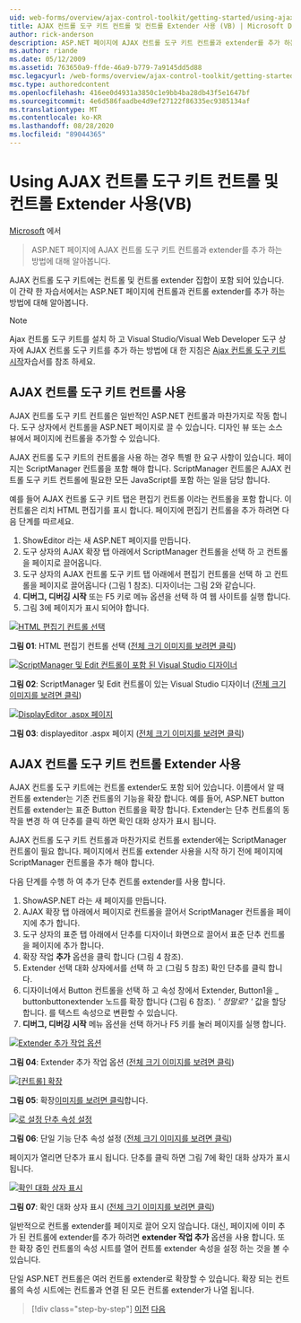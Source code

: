 ```yaml
---
uid: web-forms/overview/ajax-control-toolkit/getting-started/using-ajax-control-toolkit-controls-and-control-extenders-vb
title: AJAX 컨트롤 도구 키트 컨트롤 및 컨트롤 Extender 사용 (VB) | Microsoft Docs
author: rick-anderson
description: ASP.NET 페이지에 AJAX 컨트롤 도구 키트 컨트롤과 extender를 추가 하는 방법에 대해 알아봅니다.
ms.author: riande
ms.date: 05/12/2009
ms.assetid: 763650a9-ffde-46a9-b779-7a9145dd5d88
msc.legacyurl: /web-forms/overview/ajax-control-toolkit/getting-started/using-ajax-control-toolkit-controls-and-control-extenders-vb
msc.type: authoredcontent
ms.openlocfilehash: 416ee0d4931a3850c1e9bb4ba28db43f5e1647bf
ms.sourcegitcommit: 4e6d586faadbe4d9ef27122f86335ec9385134af
ms.translationtype: MT
ms.contentlocale: ko-KR
ms.lasthandoff: 08/28/2020
ms.locfileid: "89044365"
---
```

# <a name="using-ajax-control-toolkit-controls-and-control-extenders-vb"></a>Using AJAX 컨트롤 도구 키트 컨트롤 및 컨트롤 Extender 사용(VB)

[Microsoft](https://github.com/microsoft) 에서

> ASP.NET 페이지에 AJAX 컨트롤 도구 키트 컨트롤과 extender를 추가 하는 방법에 대해 알아봅니다.

AJAX 컨트롤 도구 키트에는 컨트롤 및 컨트롤 extender 집합이 포함 되어 있습니다. 이 간략 한 자습서에서는 ASP.NET 페이지에 컨트롤과 컨트롤 extender를 추가 하는 방법에 대해 알아봅니다.

> [!NOTE] 
> 
> Ajax 컨트롤 도구 키트를 설치 하 고 Visual Studio/Visual Web Developer 도구 상자에 AJAX 컨트롤 도구 키트를 추가 하는 방법에 대 한 지침은 [Ajax 컨트롤 도구 키트 시작](get-started-with-the-ajax-control-toolkit-vb.md)자습서를 참조 하세요.

## <a name="using-ajax-control-toolkit-controls"></a>AJAX 컨트롤 도구 키트 컨트롤 사용

AJAX 컨트롤 도구 키트 컨트롤은 일반적인 ASP.NET 컨트롤과 마찬가지로 작동 합니다. 도구 상자에서 컨트롤을 ASP.NET 페이지로 끌 수 있습니다. 디자인 뷰 또는 소스 뷰에서 페이지에 컨트롤을 추가할 수 있습니다.

AJAX 컨트롤 도구 키트의 컨트롤을 사용 하는 경우 특별 한 요구 사항이 있습니다. 페이지는 ScriptManager 컨트롤을 포함 해야 합니다. ScriptManager 컨트롤은 AJAX 컨트롤 도구 키트 컨트롤에 필요한 모든 JavaScript를 포함 하는 일을 담당 합니다.

예를 들어 AJAX 컨트롤 도구 키트 탭은 편집기 컨트롤 이라는 컨트롤을 포함 합니다. 이 컨트롤은 리치 HTML 편집기를 표시 합니다. 페이지에 편집기 컨트롤을 추가 하려면 다음 단계를 따르세요.

1. ShowEditor 라는 새 ASP.NET 페이지를 만듭니다.
2. 도구 상자의 AJAX 확장 탭 아래에서 ScriptManager 컨트롤을 선택 하 고 컨트롤을 페이지로 끌어옵니다.
3. 도구 상자의 AJAX 컨트롤 도구 키트 탭 아래에서 편집기 컨트롤을 선택 하 고 컨트롤을 페이지로 끌어옵니다 (그림 1 참조). 디자이너는 그림 2와 같습니다.
4. **디버그, 디버깅 시작** 또는 F5 키로 메뉴 옵션을 선택 하 여 웹 사이트를 실행 합니다.
5. 그림 3에 페이지가 표시 되어야 합니다.

[![HTML 편집기 컨트롤 선택](using-ajax-control-toolkit-controls-and-control-extenders-vb/_static/image1.jpg)](using-ajax-control-toolkit-controls-and-control-extenders-vb/_static/image1.png)

**그림 01**: HTML 편집기 컨트롤 선택 ([전체 크기 이미지를 보려면 클릭](using-ajax-control-toolkit-controls-and-control-extenders-vb/_static/image2.png))

[![ScriptManager 및 Edit 컨트롤이 포함 된 Visual Studio 디자이너](using-ajax-control-toolkit-controls-and-control-extenders-vb/_static/image2.jpg)](using-ajax-control-toolkit-controls-and-control-extenders-vb/_static/image3.png)

**그림 02**: ScriptManager 및 Edit 컨트롤이 있는 Visual Studio 디자이너 ([전체 크기 이미지를 보려면 클릭](using-ajax-control-toolkit-controls-and-control-extenders-vb/_static/image4.png))

[![DisplayEditor .aspx 페이지](using-ajax-control-toolkit-controls-and-control-extenders-vb/_static/image3.jpg)](using-ajax-control-toolkit-controls-and-control-extenders-vb/_static/image5.png)

**그림 03**: displayeditor .aspx 페이지 ([전체 크기 이미지를 보려면 클릭](using-ajax-control-toolkit-controls-and-control-extenders-vb/_static/image6.png))

## <a name="using-ajax-control-toolkit-control-extenders"></a>AJAX 컨트롤 도구 키트 컨트롤 Extender 사용

AJAX 컨트롤 도구 키트에는 컨트롤 extender도 포함 되어 있습니다. 이름에서 알 때 컨트롤 extender는 기존 컨트롤의 기능을 확장 합니다. 예를 들어, ASP.NET button 컨트롤 extender는 표준 Button 컨트롤을 확장 합니다. Extender는 단추 컨트롤의 동작을 변경 하 여 단추를 클릭 하면 확인 대화 상자가 표시 됩니다.

AJAX 컨트롤 도구 키트 컨트롤과 마찬가지로 컨트롤 extender에는 ScriptManager 컨트롤이 필요 합니다. 페이지에서 컨트롤 extender 사용을 시작 하기 전에 페이지에 ScriptManager 컨트롤을 추가 해야 합니다.

다음 단계를 수행 하 여 추가 단추 컨트롤 extender를 사용 합니다.

1. ShowASP.NET 라는 새 페이지를 만듭니다.
2. AJAX 확장 탭 아래에서 페이지로 컨트롤을 끌어서 ScriptManager 컨트롤을 페이지에 추가 합니다.
3. 도구 상자의 표준 탭 아래에서 단추를 디자이너 화면으로 끌어서 표준 단추 컨트롤을 페이지에 추가 합니다.
4. 확장 작업 **추가** 옵션을 클릭 합니다 (그림 4 참조).
5. Extender 선택 대화 상자에서를 선택 하 고 (그림 5 참조) 확인 단추를 클릭 합니다.
6. 디자이너에서 Button 컨트롤을 선택 하 고 속성 창에서 Extender, Button1을 \_ buttonbuttonextender 노드를 확장 합니다 (그림 6 참조). *' 정말로? '* 값을 할당 합니다. 를 텍스트 속성으로 변환할 수 있습니다.
7. **디버그, 디버깅 시작** 메뉴 옵션을 선택 하거나 F5 키를 눌러 페이지를 실행 합니다.

[![Extender 추가 작업 옵션](using-ajax-control-toolkit-controls-and-control-extenders-vb/_static/image4.jpg)](using-ajax-control-toolkit-controls-and-control-extenders-vb/_static/image7.png)

**그림 04**: Extender 추가 작업 옵션 ([전체 크기 이미지를 보려면 클릭](using-ajax-control-toolkit-controls-and-control-extenders-vb/_static/image8.png))

[![[컨트롤] 확장](using-ajax-control-toolkit-controls-and-control-extenders-vb/_static/image5.jpg)](using-ajax-control-toolkit-controls-and-control-extenders-vb/_static/image9.png)

**그림 05**: 확장[이미지를 보려면 클릭](using-ajax-control-toolkit-controls-and-control-extenders-vb/_static/image10.png)합니다.

[![로 설정 단추 속성 설정](using-ajax-control-toolkit-controls-and-control-extenders-vb/_static/image6.jpg)](using-ajax-control-toolkit-controls-and-control-extenders-vb/_static/image11.png)

**그림 06**: 단일 기능 단추 속성 설정 ([전체 크기 이미지를 보려면 클릭](using-ajax-control-toolkit-controls-and-control-extenders-vb/_static/image12.png))

페이지가 열리면 단추가 표시 됩니다. 단추를 클릭 하면 그림 7에 확인 대화 상자가 표시 됩니다.

[![확인 대화 상자 표시](using-ajax-control-toolkit-controls-and-control-extenders-vb/_static/image7.jpg)](using-ajax-control-toolkit-controls-and-control-extenders-vb/_static/image13.png)

**그림 07**: 확인 대화 상자 표시 ([전체 크기 이미지를 보려면 클릭](using-ajax-control-toolkit-controls-and-control-extenders-vb/_static/image14.png))

일반적으로 컨트롤 extender를 페이지로 끌어 오지 않습니다. 대신, 페이지에 이미 추가 된 컨트롤에 extender를 추가 하려면 **extender 작업 추가** 옵션을 사용 합니다. 또한 확장 중인 컨트롤의 속성 시트를 열어 컨트롤 extender 속성을 설정 하는 것을 볼 수 있습니다.

단일 ASP.NET 컨트롤은 여러 컨트롤 extender로 확장할 수 있습니다. 확장 되는 컨트롤의 속성 시트에는 컨트롤과 연결 된 모든 컨트롤 extender가 나열 됩니다.

> [!div class="step-by-step"]
> [이전](get-started-with-the-ajax-control-toolkit-vb.md)
> [다음](creating-a-custom-ajax-control-toolkit-control-extender-vb.md)
